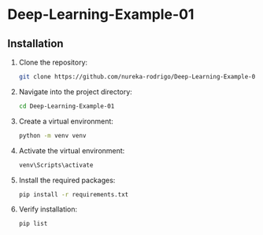 # Deep-Learning-Example-01

## Installation

1. Clone the repository:
    ```sh
    git clone https://github.com/nureka-rodrigo/Deep-Learning-Example-01.git
    ```

2. Navigate into the project directory:
    ```sh
    cd Deep-Learning-Example-01
    ```

3. Create a virtual environment:
    ```sh
    python -m venv venv
    ```

4. Activate the virtual environment:
    ```sh
    venv\Scripts\activate
    ```

5. Install the required packages:
    ```sh
    pip install -r requirements.txt
    ```
   
6. Verify installation:
    ```sh
    pip list
    ```